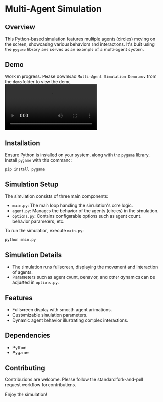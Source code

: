 # Multi-Agent Simulation

## Overview

This Python-based simulation features multiple agents (circles) moving on the screen, showcasing various behaviors and interactions. It's built using the `pygame` library and serves as an example of a multi-agent system.

## Demo

Work in progress. Please download `Multi-Agent Simulation Demo.mov` from the `demo` folder to view the demo.
<video src="[demo/Multi-Agent Simulation Demo.mov](https://youtu.be/UN4vBsbGlK0)"></video>

## Installation

Ensure Python is installed on your system, along with the `pygame` library. Install `pygame` with this command:

```bash
pip install pygame
```

## Simulation Setup

The simulation consists of three main components:

- `main.py`: The main loop handling the simulation's core logic.
- `agent.py`: Manages the behavior of the agents (circles) in the simulation.
- `options.py`: Contains configurable options such as agent count, behavior parameters, etc.

To run the simulation, execute `main.py`:

```bash
python main.py
```

## Simulation Details

- The simulation runs fullscreen, displaying the movement and interaction of agents.
- Parameters such as agent count, behavior, and other dynamics can be adjusted in `options.py`.

## Features

- Fullscreen display with smooth agent animations.
- Customizable simulation parameters.
- Dynamic agent behavior illustrating complex interactions.

## Dependencies

- Python
- Pygame

## Contributing

Contributions are welcome. Please follow the standard fork-and-pull request workflow for contributions.

Enjoy the simulation!
